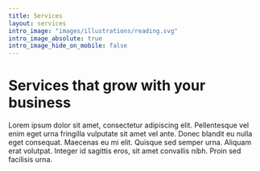 ```yaml
---
title: Services
layout: services
intro_image: "images/illustrations/reading.svg"
intro_image_absolute: true
intro_image_hide_on_mobile: false
---
```


# Services that grow with your business

Lorem ipsum dolor sit amet, consectetur adipiscing elit. Pellentesque vel enim eget urna fringilla vulputate sit amet vel ante. Donec blandit eu nulla eget consequat. Maecenas eu mi elit. Quisque sed semper urna. Aliquam erat volutpat. Integer id sagittis eros, sit amet convallis nibh. Proin sed facilisis urna.
